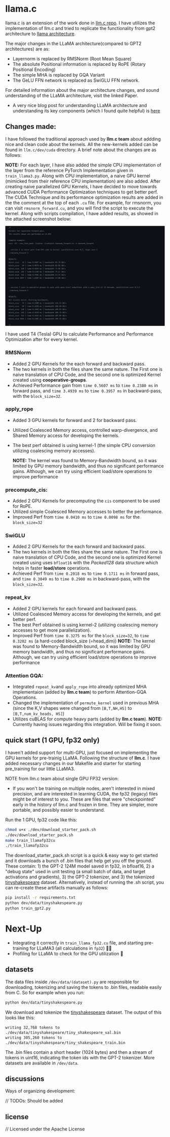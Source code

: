 # llama.c

llama.c is an extension of the work done in [llm.c repo](https://github.com/karpathy/llm.c). I have utilizes the implementation of llm.c and tried to replicate the functionality from gpt2 architecture to [llama architecture](https://scontent.fisb13-1.fna.fbcdn.net/v/t39.2365-6/453304228_1160109801904614_7143520450792086005_n.pdf?_nc_cat=108&ccb=1-7&_nc_sid=3c67a6&_nc_ohc=Ckhh9hWw6wAQ7kNvgHcLqAT&_nc_ht=scontent.fisb13-1.fna&oh=00_AYD_c4xeIWTV8kBydiZ_spllRSQSzw5f-ks43_E1lOybUg&oe=66CE0EC7).

The major changes in the LLaMA architecture(compared to GPT2 architectures) are as:

- Layernorm is replaced by RMSNorm (Root Mean Square)
- The absolute Positional information is replaced by RoPE (Rotary Positional Encoding)
- The simple MHA is replaced by GQA Variant
- The GeLU FFN network is replaced as SwiGLU FFN network.

For detailed information about the major architecture changes, and sound understanding of the LLaMA architecture, visit the linked Paper.

- A very nice blog post for understanding LLaMA architecture and understanding its key components (which I found quite helpful) is [here](https://levelup.gitconnected.com/building-a-million-parameter-llm-from-scratch-using-python-f612398f06c2#f469)

## Changes made:

I have followed the traditional approach used by **llm.c team** about addding nice and clean code about the kernels. All the new-kernels added can be found in `llm.c/dev/cuda` directory. A brief note about the changes are as follows:

**NOTE:** For each layer, I have also added the simple CPU implementation of the layer from the reference PyTorch Implementation given in `train_llama3.py`. Along with CPU implementation, a naive GPU kernel (mimicked from their reference CPU implementation) are also added.
After creating naive parallelized GPU Kernels, I have decided to move towards advanced CUDA Performance Optimization techniques to get better perf. The CUDA Technique and its performance optimization results are added in the the comment at the top of each `.cu` file. For example, for rmsnorm, you can visit `rmsnorm_forward.cu`, and you will find the script to execute the kernel. Along with scripts compilation, I have added results, as showed in the attached screenshot below:

![RMSNorm Top-Comments](rmsnorm-top-exec-comments.png)

I have used T4 (Tesla) GPU to calculate Performance and Performance Optimization after for every kernel.

### RMSNorm

- Added 2 GPU Kernels for the each forward and backward pass.
- The two kernels in both the files share the same nature. The First one is naive translation of CPU Code, and the second one is optimized Kernel created using **cooperative-groups**.
- Achieved Performance gain from `time 0.5607 ms` to `time 0.2380 ms` in forward pass, and `time 3.4939 ms` to `time 0.3957 ms` in backward-pass, with the `block_size=32`.

### apply_rope

- Added 3 GPU kernels for forward and 2 for backward pass.
- Utilized Coalesced Memory access, controlled warp-divergence, and Shared Memory access for developing the kernels.
- The best perf obtained is using kernel-1 (the simple CPU conversion utilizing coalescing memory accesses).

  **NOTE:** The kernel was found to Memory-Bandwidth bound, so it was limited by GPU memory bandwidth, and thus no significant performance gains. Although, we can try using efficient load/store operations to improve performance

### precompute_cis:

- Added 2 GPU Kernels for precomputing the `cis` component to be used for RoPE.
- Utilized simple Coalesced Memory accesses to better the performance.
- Improved Perf from `time 0.0410 ms` to `time 0.0098 ms` for the `block_size=32`

### SwiGLU

- Added 2 GPU Kernels for the each forward and backward pass.
- The two kernels in both the files share the same nature. The First one is naive translation of CPU Code, and the second one is optimized Kernel created using uses `bfloat16` with the _Packed128_ data structure which helps in faster **load/store** operations.
- Achieved Perf from `time 0.2018 ms` to `time 0.1711 ms` in forward pass, and `time 0.3049 ms` to `time 0.2900 ms` in backward-pass, with the `block_size=32`.

### repeat_kv

- Added 2 GPU kernels for each forward and backward pass.
- Utilized Coalesced Memory access for developing the kernels, and get better perf.
- The best Perf obtained is using kernel-2 (utilizing coalescing memory accesses to get more parallelization).
- Improved Perf from `time 0.3275 ms` for the `block_size=32`, to `time 0.3202 ms` (a hard-coded block_size (=head_dim))
  **NOTE:** The kernel was found to Memory-Bandwidth bound, so it was limited by GPU memory bandwidth, and thus no significant performance gains. Although, we can try using efficient load/store operations to improve performance

### Attention GQA:

- Integrated `repeat_kv`and `apply_rope` into already optimized MHA implementaion (added by **llm.c team**) to perform Attention-GQA Operations.
- Changed the implementation of `permute_kernel` used in previous MHA (since the K,V shapes were changed from `[B,T,NH,HS]` to `[B,T,num_kv_heads, HS]`)
- Utilizes cuBLAS for compute heavy parts (added by **llm.c team**).
  **NOTE:** Currently having issues regarding this integration. Will be fixing it soon.

## quick start (1 GPU, fp32 only)

I haven't added support for multi-GPU, just focused on implementing the GPU kernels for pre-trainig LLaMA. Following the structure of **llm.c**. I have added necessary changes in our Makefile and starter for starting pre_training for our little LLaMA3.

NOTE from llm.c team about single GPU FP32 version:

- If you won't be training on multiple nodes, aren't interested in mixed precision, and are interested in learning CUDA, the fp32 (legacy) files might be of interest to you. These are files that were "checkpointed" early in the history of llm.c and frozen in time. They are simpler, more portable, and possibly easier to understand.

Run the 1 GPU, fp32 code like this:

```bash
chmod u+x ./dev/download_starter_pack.sh
./dev/download_starter_pack.sh
make train_llamafp32cu
./train_llamafp32cu
```

The download_starter_pack.sh script is a quick & easy way to get started and it downloads a bunch of .bin files that help get you off the ground. These contain: 1) the GPT-2 124M model saved in fp32, in bfloat16, 2) a "debug state" used in unit testing (a small batch of data, and target activations and gradients), 3) the GPT-2 tokenizer, and 3) the tokenized [tinyshakespeare](https://raw.githubusercontent.com/karpathy/char-rnn/master/data/tinyshakespeare/input.txt) dataset. Alternatively, instead of running the .sh script, you can re-create these artifacts manually as follows:

```bash
pip install -r requirements.txt
python dev/data/tinyshakespeare.py
python train_gpt2.py
```

# Next-Up

- Integrating it correctly in `train_llama_fp32.cu` file, and starting pre-training for LLaMA3 (all calculations in `fp32`) 🎉🙌
- Profiling for LLaMA to check for the GPU utilization 🚀

## datasets

The data files inside `/dev/data/(dataset).py` are responsible for downloading, tokenizing and saving the tokens to .bin files, readable easily from C. So for example when you run:

```bash
python dev/data/tinyshakespeare.py
```

We download and tokenize the [tinyshakespeare](https://raw.githubusercontent.com/karpathy/char-rnn/master/data/tinyshakespeare/input.txt) dataset. The output of this looks like this:

```
writing 32,768 tokens to ./dev/data/tinyshakespeare/tiny_shakespeare_val.bin
writing 305,260 tokens to ./dev/data/tinyshakespeare/tiny_shakespeare_train.bin
```

The .bin files contain a short header (1024 bytes) and then a stream of tokens in uint16, indicating the token ids with the GPT-2 tokenizer. More datasets are available in `/dev/data`.

## discussions

Ways of organizing development:

// TODOs: Should be added

## license

// Licensed under the Apache License
